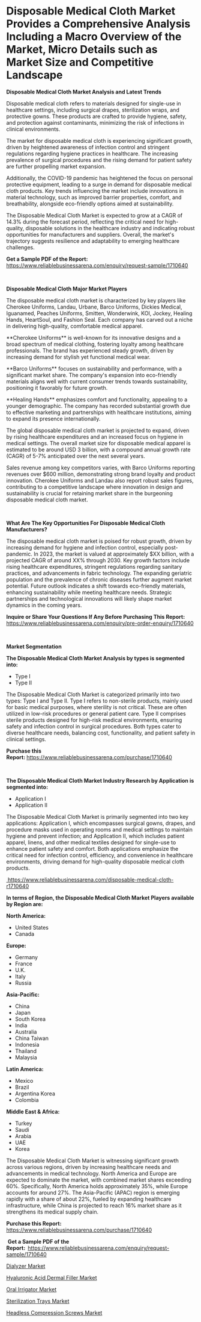 <p><h1>Disposable Medical Cloth Market Provides a Comprehensive Analysis Including a Macro Overview of the Market, Micro Details such as Market Size and Competitive Landscape</h1></p><p><strong>Disposable Medical Cloth Market Analysis and Latest Trends</strong></p>
<p><p>Disposable medical cloth refers to materials designed for single-use in healthcare settings, including surgical drapes, sterilization wraps, and protective gowns. These products are crafted to provide hygiene, safety, and protection against contaminants, minimizing the risk of infections in clinical environments. </p><p>The market for disposable medical cloth is experiencing significant growth, driven by heightened awareness of infection control and stringent regulations regarding hygiene practices in healthcare. The increasing prevalence of surgical procedures and the rising demand for patient safety are further propelling market expansion. </p><p>Additionally, the COVID-19 pandemic has heightened the focus on personal protective equipment, leading to a surge in demand for disposable medical cloth products. Key trends influencing the market include innovations in material technology, such as improved barrier properties, comfort, and breathability, alongside eco-friendly options aimed at sustainability. </p><p>The Disposable Medical Cloth Market is expected to grow at a CAGR of 14.3% during the forecast period, reflecting the critical need for high-quality, disposable solutions in the healthcare industry and indicating robust opportunities for manufacturers and suppliers. Overall, the market's trajectory suggests resilience and adaptability to emerging healthcare challenges.</p></p>
<p><strong>Get a Sample PDF of the Report:&nbsp;</strong> <a href="https://www.reliablebusinessarena.com/enquiry/request-sample/1710640?utm_campaign=1566&utm_medium=2&utm_source=Github&utm_content=ia&utm_term=22102024&utm_id=disposable-medical-cloth">https://www.reliablebusinessarena.com/enquiry/request-sample/1710640</a></p>
<p>&nbsp;</p>
<p><strong>Disposable Medical Cloth Major Market Players</strong></p>
<p><p>The disposable medical cloth market is characterized by key players like Cherokee Uniforms, Landau, Urbane, Barco Uniforms, Dickies Medical, Iguanamed, Peaches Uniforms, Smitten, Wonderwink, KOI, Jockey, Healing Hands, HeartSoul, and Fashion Seal. Each company has carved out a niche in delivering high-quality, comfortable medical apparel.</p><p>**Cherokee Uniforms** is well-known for its innovative designs and a broad spectrum of medical clothing, fostering loyalty among healthcare professionals. The brand has experienced steady growth, driven by increasing demand for stylish yet functional medical wear. </p><p>**Barco Uniforms** focuses on sustainability and performance, with a significant market share. The company's expansion into eco-friendly materials aligns well with current consumer trends towards sustainability, positioning it favorably for future growth.</p><p>**Healing Hands** emphasizes comfort and functionality, appealing to a younger demographic. The company has recorded substantial growth due to effective marketing and partnerships with healthcare institutions, aiming to expand its presence internationally.</p><p>The global disposable medical cloth market is projected to expand, driven by rising healthcare expenditures and an increased focus on hygiene in medical settings. The overall market size for disposable medical apparel is estimated to be around USD 3 billion, with a compound annual growth rate (CAGR) of 5-7% anticipated over the next several years.</p><p>Sales revenue among key competitors varies, with Barco Uniforms reporting revenues over $600 million, demonstrating strong brand loyalty and product innovation. Cherokee Uniforms and Landau also report robust sales figures, contributing to a competitive landscape where innovation in design and sustainability is crucial for retaining market share in the burgeoning disposable medical cloth market.</p></p>
<p>&nbsp;</p>
<p><strong>What Are The Key Opportunities For Disposable Medical Cloth Manufacturers?</strong></p>
<p><p>The disposable medical cloth market is poised for robust growth, driven by increasing demand for hygiene and infection control, especially post-pandemic. In 2023, the market is valued at approximately $XX billion, with a projected CAGR of around XX% through 2030. Key growth factors include rising healthcare expenditures, stringent regulations regarding sanitary practices, and advancements in fabric technology. The expanding geriatric population and the prevalence of chronic diseases further augment market potential. Future outlook indicates a shift towards eco-friendly materials, enhancing sustainability while meeting healthcare needs. Strategic partnerships and technological innovations will likely shape market dynamics in the coming years.</p></p>
<p><strong>Inquire or Share Your Questions If Any Before Purchasing This Report:</strong> <a href="https://www.reliablebusinessarena.com/enquiry/pre-order-enquiry/1710640?utm_campaign=1566&utm_medium=2&utm_source=Github&utm_content=ia&utm_term=22102024&utm_id=disposable-medical-cloth">https://www.reliablebusinessarena.com/enquiry/pre-order-enquiry/1710640</a></p>
<p>&nbsp;</p>
<p><strong>Market Segmentation</strong></p>
<p><strong>The Disposable Medical Cloth Market Analysis by types is segmented into:</strong></p>
<p><ul><li>Type I</li><li>Type II</li></ul></p>
<p><p>The Disposable Medical Cloth Market is categorized primarily into two types: Type I and Type II. Type I refers to non-sterile products, mainly used for basic medical purposes, where sterility is not critical. These are often utilized in low-risk procedures or general patient care. Type II comprises sterile products designed for high-risk medical environments, ensuring safety and infection control in surgical procedures. Both types cater to diverse healthcare needs, balancing cost, functionality, and patient safety in clinical settings.</p></p>
<p><strong>Purchase this Report:&nbsp;</strong><a href="https://www.reliablebusinessarena.com/purchase/1710640?utm_campaign=1566&utm_medium=2&utm_source=Github&utm_content=ia&utm_term=22102024&utm_id=disposable-medical-cloth">https://www.reliablebusinessarena.com/purchase/1710640</a></p>
<p>&nbsp;</p>
<p><strong>The Disposable Medical Cloth Market Industry Research by Application is segmented into:</strong></p>
<p><ul><li>Application I</li><li>Application II</li></ul></p>
<p><p>The Disposable Medical Cloth Market is primarily segmented into two key applications: Application I, which encompasses surgical gowns, drapes, and procedure masks used in operating rooms and medical settings to maintain hygiene and prevent infection; and Application II, which includes patient apparel, linens, and other medical textiles designed for single-use to enhance patient safety and comfort. Both applications emphasize the critical need for infection control, efficiency, and convenience in healthcare environments, driving demand for high-quality disposable medical cloth products.</p></p>
<p><a href="https://www.reliablebusinessarena.com/disposable-medical-cloth-r1710640?utm_campaign=1566&utm_medium=2&utm_source=Github&utm_content=ia&utm_term=22102024&utm_id=disposable-medical-cloth">&nbsp;https://www.reliablebusinessarena.com/disposable-medical-cloth-r1710640</a></p>
<p><strong>In terms of Region, the Disposable Medical Cloth Market Players available by Region are:</strong></p>
<p>
    <p> <strong> North America: </strong>
        <ul>
            <li>United States</li>
            <li>Canada</li>
        </ul>
        </p> 
    <p> <strong> Europe: </strong>
        <ul>
            <li>Germany</li>
            <li>France</li>
            <li>U.K.</li>
            <li>Italy</li>
            <li>Russia</li>
        </ul>
        </p> 
    <p> <strong> Asia-Pacific: </strong>
        <ul>
            <li>China</li>
            <li>Japan</li>
            <li>South Korea</li>
            <li>India</li>
            <li>Australia</li>
            <li>China Taiwan</li>
            <li>Indonesia</li>
            <li>Thailand</li>
            <li>Malaysia</li>
        </ul>
        </p> 
    <p> <strong> Latin America: </strong>
        <ul>
            <li>Mexico</li>
            <li>Brazil</li>
            <li>Argentina Korea</li>
            <li>Colombia</li>
        </ul>
        </p> 
    <p> <strong> Middle East & Africa: </strong>
        <ul>
            <li>Turkey</li>
            <li>Saudi</li>
            <li>Arabia</li>
            <li>UAE</li>
            <li>Korea</li>
        </ul>
    </p>
    </p>
<p><p>The Disposable Medical Cloth Market is witnessing significant growth across various regions, driven by increasing healthcare needs and advancements in medical technology. North America and Europe are expected to dominate the market, with combined market shares exceeding 60%. Specifically, North America holds approximately 35%, while Europe accounts for around 27%. The Asia-Pacific (APAC) region is emerging rapidly with a share of about 22%, fueled by expanding healthcare infrastructure, while China is projected to reach 16% market share as it strengthens its medical supply chain.</p></p>
<p><strong>Purchase this Report: </strong><a href="https://www.reliablebusinessarena.com/purchase/1710640?utm_campaign=1566&utm_medium=2&utm_source=Github&utm_content=ia&utm_term=22102024&utm_id=disposable-medical-cloth">https://www.reliablebusinessarena.com/purchase/1710640</a></p>
<p>&nbsp;<strong>Get a Sample PDF of the Report:&nbsp;&nbsp;</strong><a href="https://www.reliablebusinessarena.com/enquiry/request-sample/1710640?utm_campaign=1566&utm_medium=2&utm_source=Github&utm_content=ia&utm_term=22102024&utm_id=disposable-medical-cloth">https://www.reliablebusinessarena.com/enquiry/request-sample/1710640</a></p>
<p><strong></strong></p>
<p><p><a href="https://www.linkedin.com/pulse/trends-global-dialyzer-market-forecast-analysis-2024-2031-efowe?utm_campaign=1566&utm_medium=2&utm_source=Github&utm_content=ia&utm_term=22102024&utm_id=disposable-medical-cloth">Dialyzer Market</a></p><p><a href="https://www.linkedin.com/pulse/global-hyaluronic-acid-dermal-filler-nexus-sector-confluences-vvoee?utm_campaign=1566&utm_medium=2&utm_source=Github&utm_content=ia&utm_term=22102024&utm_id=disposable-medical-cloth">Hyaluronic Acid Dermal Filler Market</a></p><p><a href="https://www.linkedin.com/pulse/oral-irrigator-market-size-share-competitive-landscape-trend-hvd6e?utm_campaign=1566&utm_medium=2&utm_source=Github&utm_content=ia&utm_term=22102024&utm_id=disposable-medical-cloth">Oral Irrigator Market</a></p><p><a href="https://www.linkedin.com/pulse/sterilization-trays-market-global-regional-analysis-2024-bcxce?utm_campaign=1566&utm_medium=2&utm_source=Github&utm_content=ia&utm_term=22102024&utm_id=disposable-medical-cloth">Sterilization Trays Market</a></p><p><a href="https://www.linkedin.com/pulse/unveiling-market-trends-global-headless-compression-screws-dvuze?utm_campaign=1566&utm_medium=2&utm_source=Github&utm_content=ia&utm_term=22102024&utm_id=disposable-medical-cloth">Headless Compression Screws Market</a></p></p>